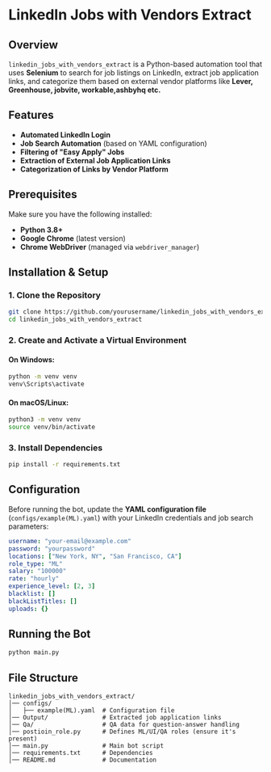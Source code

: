 # LinkedIn Jobs with Vendors Extract

## Overview
`linkedin_jobs_with_vendors_extract` is a Python-based automation tool that uses **Selenium** to search for job listings on LinkedIn, extract job application links, and categorize them based on external vendor platforms like **Lever, Greenhouse, jobvite, workable,ashbyhq etc.**

## Features
- **Automated LinkedIn Login**
- **Job Search Automation** (based on YAML configuration)
- **Filtering of "Easy Apply" Jobs**
- **Extraction of External Job Application Links**
- **Categorization of Links by Vendor Platform**

## Prerequisites
Make sure you have the following installed:
- **Python 3.8+**
- **Google Chrome** (latest version)
- **Chrome WebDriver** (managed via `webdriver_manager`)

## Installation & Setup
### 1. Clone the Repository
```sh
git clone https://github.com/yourusername/linkedin_jobs_with_vendors_extract.git
cd linkedin_jobs_with_vendors_extract
```

### 2. Create and Activate a Virtual Environment
#### On Windows:
```sh
python -m venv venv
venv\Scripts\activate
```
#### On macOS/Linux:
```sh
python3 -m venv venv
source venv/bin/activate
```

### 3. Install Dependencies
```sh
pip install -r requirements.txt
```

## Configuration
Before running the bot, update the **YAML configuration file** (`configs/example(ML).yaml`) with your LinkedIn credentials and job search parameters:
```yaml
username: "your-email@example.com"
password: "yourpassword"
locations: ["New York, NY", "San Francisco, CA"]
role_type: "ML"
salary: "100000"
rate: "hourly"
experience_level: [2, 3]
blacklist: []
blackListTitles: []
uploads: {}
```

## Running the Bot
```sh
python main.py
```

## File Structure
```
linkedin_jobs_with_vendors_extract/
│── configs/
│   ├── example(ML).yaml  # Configuration file
│── Output/               # Extracted job application links
│── Qa/                   # QA data for question-answer handling
│── postioin_role.py      # Defines ML/UI/QA roles (ensure it's present)
│── main.py               # Main bot script
│── requirements.txt      # Dependencies
│── README.md             # Documentation
```


